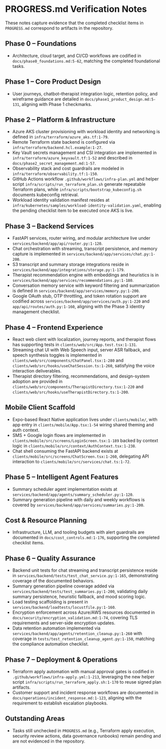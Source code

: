# PROGRESS.md Verification Notes

These notes capture evidence that the completed checklist items in `PROGRESS.md` correspond to artifacts in the repository.

## Phase 0 – Foundations
- Architecture, cloud target, and CI/CD workflows are codified in `docs/phase0_foundations.md:5-62`, matching the completed foundational tasks.

## Phase 1 – Core Product Design
- User journeys, chatbot–therapist integration logic, retention policy, and wireframe guidance are detailed in `docs/phase1_product_design.md:5-131`, aligning with Phase 1 checkmarks.

## Phase 2 – Platform & Infrastructure
- Azure AKS cluster provisioning with workload identity and networking is defined in `infra/terraform/azure_aks.tf:1-79`.
- Remote Terraform state backend is configured via `infra/terraform/backend.hcl.example:1-27`.
- Key Vault secrets management and CSI integration are implemented in `infra/terraform/azure_keyvault.tf:1-52` and described in `docs/phase2_secret_management.md:1-57`.
- Observability stack and cost guardrails are modeled in `infra/terraform/observability.tf:1-150`.
- GitHub Actions workflow `.github/workflows/infra-plan.yml` and helper script `infra/scripts/run_terraform_plan.sh` generate repeatable Terraform plans, while `infra/scripts/bootstrap_kubeconfig.sh` documents kubeconfig retrieval.
- Workload identity validation manifest resides at `infra/kubernetes/samples/workload-identity-validation.yaml`, enabling the pending checklist item to be executed once AKS is live.

## Phase 3 – Backend Services
- FastAPI services, router wiring, and modular architecture live under `services/backend/app/api/router.py:1-120`.
- Chat orchestration with streaming, transcript persistence, and memory capture is implemented in `services/backend/app/services/chat.py:1-200`.
- S3 transcript and summary storage integrations reside in `services/backend/app/integrations/storage.py:1-179`.
- Therapist recommendation engine with embeddings and heuristics is in `services/backend/app/services/recommendations.py:1-180`.
- Conversation memory service with keyword filtering and summarization is defined in `services/backend/app/services/memory.py:1-200`.
- Google OAuth stub, OTP throttling, and token rotation support are codified across `services/backend/app/services/auth.py:1-220` and `app/api/routes/auth.py:1-160`, aligning with the Phase 3 identity management checklist.

## Phase 4 – Frontend Experience
- React web client with localization, journey reports, and therapist flows has supporting tests in `clients/web/src/App.test.tsx:1-131`.
- Streaming chat UI with Web Speech input, server ASR fallback, and speech synthesis toggles is implemented in `clients/web/src/components/ChatPanel.tsx:1-280` and `clients/web/src/hooks/useChatSession.ts:1-260`, satisfying the voice interaction deliverables.
- Therapist directory filtering, recommendations, and design-system adoption are provided in `clients/web/src/components/TherapistDirectory.tsx:1-220` and `clients/web/src/hooks/useTherapistDirectory.ts:1-200`.

## Mobile Client Scaffold
- Expo-based React Native application lives under `clients/mobile/`, with app entry in `clients/mobile/App.tsx:1-54` wiring shared theming and auth context.
- SMS + Google login flows are implemented in `clients/mobile/src/screens/LoginScreen.tsx:1-189` backed by context logic in `clients/mobile/src/context/AuthContext.tsx:1-238`.
- Chat shell consuming the FastAPI backend exists at `clients/mobile/src/screens/ChatScreen.tsx:1-260`, delegating API interaction to `clients/mobile/src/services/chat.ts:1-72`.

## Phase 5 – Intelligent Agent Features
- Summary scheduler agent implementation exists at `services/backend/app/agents/summary_scheduler.py:1-120`.
- Summary generation pipeline with daily and weekly workflows is covered by `services/backend/app/services/summaries.py:1-200`.

## Cost & Resource Planning
- Infrastructure, LLM, and tooling budgets with alert guardrails are documented in `docs/cost_controls.md:1-176`, supporting the completed checklist items.

## Phase 6 – Quality Assurance
- Backend unit tests for chat streaming and transcript persistence reside in `services/backend/tests/test_chat_service.py:1-165`, demonstrating coverage of the documented behaviors.
- Summary generation pipeline coverage added via `services/backend/tests/test_summaries.py:1-200`, validating daily summary persistence, heuristic fallback, and mood scoring logic.
- Load testing scaffolding is present in `services/backend/loadtests/locustfile.py:1-160`.
- Encryption enforcement across Azure/AWS resources documented in `docs/security/encryption_validation.md:1-74`, covering TLS requirements and server-side encryption updates.
- Data retention automation implemented via `services/backend/app/agents/retention_cleanup.py:1-260` with coverage in `tests/test_retention_cleanup_agent.py:1-150`, matching the compliance automation checklist.

## Phase 7 – Deployment & Operations
- Terraform apply automation with manual approval gates is codified in `.github/workflows/infra-apply.yml:1-213`, leveraging the new helper script `infra/scripts/run_terraform_apply.sh:1-170` to reuse signed plan artifacts.
- Customer support and incident response workflows are documented in `docs/operations/incident_response.md:1-123`, aligning with the requirement to establish escalation playbooks.

## Outstanding Areas
- Tasks still unchecked in `PROGRESS.md` (e.g., Terraform apply execution, security review actions, data governance runbooks) remain pending and are not evidenced in the repository.
